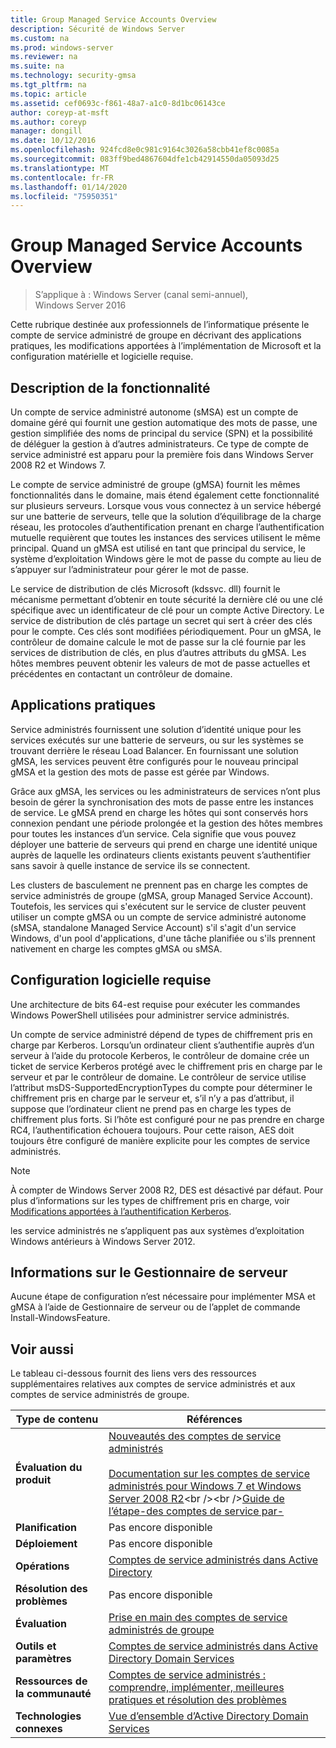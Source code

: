```yaml
---
title: Group Managed Service Accounts Overview
description: Sécurité de Windows Server
ms.custom: na
ms.prod: windows-server
ms.reviewer: na
ms.suite: na
ms.technology: security-gmsa
ms.tgt_pltfrm: na
ms.topic: article
ms.assetid: cef0693c-f861-48a7-a1c0-8d1bc06143ce
author: coreyp-at-msft
ms.author: coreyp
manager: dongill
ms.date: 10/12/2016
ms.openlocfilehash: 924fcd8e0c981c9164c3026a58cbb41ef8c0085a
ms.sourcegitcommit: 083ff9bed4867604dfe1cb42914550da05093d25
ms.translationtype: MT
ms.contentlocale: fr-FR
ms.lasthandoff: 01/14/2020
ms.locfileid: "75950351"
---
```

# <a name="group-managed-service-accounts-overview"></a>Group Managed Service Accounts Overview

>S’applique à : Windows Server (canal semi-annuel), Windows Server 2016

Cette rubrique destinée aux professionnels de l’informatique présente le compte de service administré de groupe en décrivant des applications pratiques, les modifications apportées à l’implémentation de Microsoft et la configuration matérielle et logicielle requise.


## <a name="BKMK_OVER"></a>Description de la fonctionnalité
Un compte de service administré autonome (sMSA) est un compte de domaine géré qui fournit une gestion automatique des mots de passe, une gestion simplifiée des noms de principal du service (SPN) et la possibilité de déléguer la gestion à d’autres administrateurs. Ce type de compte de service administré est apparu pour la première fois dans Windows Server 2008 R2 et Windows 7.

Le compte de service administré de groupe (gMSA) fournit les mêmes fonctionnalités dans le domaine, mais étend également cette fonctionnalité sur plusieurs serveurs. Lorsque vous vous connectez à un service hébergé sur une batterie de serveurs, telle que la solution d’équilibrage de la charge réseau, les protocoles d’authentification prenant en charge l’authentification mutuelle requièrent que toutes les instances des services utilisent le même principal. Quand un gMSA est utilisé en tant que principal du service, le système d’exploitation Windows gère le mot de passe du compte au lieu de s’appuyer sur l’administrateur pour gérer le mot de passe.

Le service de distribution de clés Microsoft \(kdssvc. dll\) fournit le mécanisme permettant d’obtenir en toute sécurité la dernière clé ou une clé spécifique avec un identificateur de clé pour un compte Active Directory. Le service de distribution de clés partage un secret qui sert à créer des clés pour le compte. Ces clés sont modifiées périodiquement. Pour un gMSA, le contrôleur de domaine calcule le mot de passe sur la clé fournie par les services de distribution de clés, en plus d’autres attributs du gMSA.  Les hôtes membres peuvent obtenir les valeurs de mot de passe actuelles et précédentes en contactant un contrôleur de domaine.

## <a name="BKMK_APP"></a>Applications pratiques
Service administrés fournissent une solution d’identité unique pour les services exécutés sur une batterie de serveurs, ou sur les systèmes se trouvant derrière le réseau Load Balancer. En fournissant une solution gMSA, les services peuvent être configurés pour le nouveau principal gMSA et la gestion des mots de passe est gérée par Windows.

Grâce aux gMSA, les services ou les administrateurs de services n’ont plus besoin de gérer la synchronisation des mots de passe entre les instances de service. Le gMSA prend en charge les hôtes qui sont conservés hors connexion pendant une période prolongée et la gestion des hôtes membres pour toutes les instances d’un service. Cela signifie que vous pouvez déployer une batterie de serveurs qui prend en charge une identité unique auprès de laquelle les ordinateurs clients existants peuvent s’authentifier sans savoir à quelle instance de service ils se connectent.

Les clusters de basculement ne prennent pas en charge les comptes de service administrés de groupe (gMSA, group Managed Service Account). Toutefois, les services qui s'exécutent sur le service de cluster peuvent utiliser un compte gMSA ou un compte de service administré autonome (sMSA, standalone Managed Service Account) s'il s'agit d'un service Windows, d'un pool d'applications, d'une tâche planifiée ou s'ils prennent nativement en charge les comptes gMSA ou sMSA.

## <a name="BKMK_SOFT"></a>Configuration logicielle requise

Une architecture de bits 64\-est requise pour exécuter les commandes Windows PowerShell utilisées pour administrer service administrés.

Un compte de service administré dépend de types de chiffrement pris en charge par Kerberos. Lorsqu’un ordinateur client s’authentifie auprès d’un serveur à l’aide du protocole Kerberos, le contrôleur de domaine crée un ticket de service Kerberos protégé avec le chiffrement pris en charge par le serveur et par le contrôleur de domaine. Le contrôleur de service utilise l’attribut msDS\-SupportedEncryptionTypes du compte pour déterminer le chiffrement pris en charge par le serveur et, s’il n’y a pas d’attribut, il suppose que l’ordinateur client ne prend pas en charge les types de chiffrement plus forts. Si l’hôte est configuré pour ne pas prendre en charge RC4, l’authentification échouera toujours. Pour cette raison, AES doit toujours être configuré de manière explicite pour les comptes de service administrés.

> [!NOTE]
> À compter de Windows Server 2008 R2, DES est désactivé par défaut. Pour plus d’informations sur les types de chiffrement pris en charge, voir [Modifications apportées à l’authentification Kerberos](https://technet.microsoft.com/library/dd560670(WS.10).aspx).

les service administrés ne s’appliquent pas aux systèmes d’exploitation Windows antérieurs à Windows Server 2012.

## <a name="server-manager-information"></a>Informations sur le Gestionnaire de serveur
Aucune étape de configuration n’est nécessaire pour implémenter MSA et gMSA à l’aide de Gestionnaire de serveur ou de l’applet de commande Install\-WindowsFeature.

## <a name="BKMK_LINKS"></a>Voir aussi
Le tableau ci-dessous fournit des liens vers des ressources supplémentaires relatives aux comptes de service administrés et aux comptes de service administrés de groupe.

|Type de contenu|Références|
|--------|-------|
|**Évaluation du produit**|[Nouveautés des comptes de service administrés](what-s-new-for-managed-service-accounts.md)<br /><br />[Documentation sur les comptes de service administrés pour Windows 7 et Windows Server 2008 R2](https://technet.microsoft.com/library/ff641731(v=ws.10).aspx)<br /><br />[Guide de l’étape\-des comptes de service par\-](https://technet.microsoft.com/library/dd548356(v=ws.10).aspx)|
|**Planification**|Pas encore disponible|
|**Déploiement**|Pas encore disponible|
|**Opérations**|[Comptes de service administrés dans Active Directory](https://technet.microsoft.com/library/dd378925(v=ws.10).aspx)|
|**Résolution des problèmes**|Pas encore disponible|
|**Évaluation**|[Prise en main des comptes de service administrés de groupe](getting-started-with-group-managed-service-accounts.md)|
|**Outils et paramètres**|[Comptes de service administrés dans Active Directory Domain Services](https://technet.microsoft.com/library/dd378925(v=WS.10).aspx)|
|**Ressources de la communauté**|[Comptes de service administrés : comprendre, implémenter, meilleures pratiques et résolution des problèmes](https://blogs.technet.com/b/askds/archive/2009/09/10/managed-service-accounts-understanding-implementing-best-practices-and-troubleshooting.aspx)|
|**Technologies connexes**|[Vue d’ensemble d’Active Directory Domain Services](active-directory-domain-services-overview.md)|


